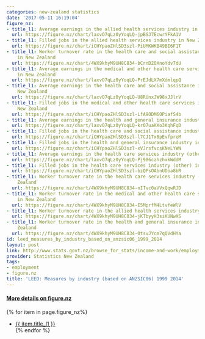 ```yaml
---
categories: new-zealand statistics
date: '2017-05-11 16:19:04'
figure_nz:
- title_l1: Average earnings in the allied health services industry in New Zealand
  url: https://figure.nz/chart/laxvO7qLz0yYoqLQ-jpBSJ7EcwrYFkA1V
- title_l1: Filled jobs in the allied health services industry in New Zealand
  url: https://figure.nz/chart/iCHYpaoZHlSD3szl-PiUMKWKB49BI6F1T
- title_l1: Worker turnover rate in the health care and social assistance industry
    in New Zealand
  url: https://figure.nz/chart/4WX9khyM9UH8C834-bCrnD2OXnoYdv7dU
- title_l1: Average earnings in the medical and other health care services industry
    in New Zealand
  url: https://figure.nz/chart/laxvO7qLz0yYoqLQ-PrEJdLX7mXdmlqpQ
- title_l1: Average earnings in the health care and social assistance industry in
    New Zealand
  url: https://figure.nz/chart/laxvO7qLz0yYoqLQ-U8RUnxJW98xJJlrV
- title_l1: Filled jobs in the medical and other health care services industry in
    New Zealand
  url: https://figure.nz/chart/iCHYpaoZHlSD3szl-LfA9ODM6OPiafS4b
- title_l1: Average earnings in the health and general insurance industry in New Zealand
  url: https://figure.nz/chart/laxvO7qLz0yYoqLQ-krO7uaKXo3KqhFqD
- title_l1: Filled jobs in the health care and social assistance industry in New Zealand
  url: https://figure.nz/chart/iCHYpaoZHlSD3szl-l7CJ1Tx8pEvfpreM
- title_l1: Filled jobs in the health and general insurance industry in New Zealand
  url: https://figure.nz/chart/iCHYpaoZHlSD3szl-xVJrsfvcsKNeLYWN
- title_l1: Average earnings in the health care services industry (other) in New Zealand
  url: https://figure.nz/chart/laxvO7qLz0yYoqLQ-Pj986czhzhxkWddM
- title_l1: Filled jobs in the health care services industry (other) in New Zealand
  url: https://figure.nz/chart/iCHYpaoZHlSD3szl-bzQPsOAbnUDoa8bR
- title_l1: Worker turnover rate in the health care services industry (other) in New
    Zealand
  url: https://figure.nz/chart/4WX9khyM9UH8C834-nITvc0aVVxQqwRJD
- title_l1: Worker turnover rate in the medical and other health care services industry
    in New Zealand
  url: https://figure.nz/chart/4WX9khyM9UH8C834-E5MprfM4LtvfeWlV
- title_l1: Worker turnover rate in the allied health services industry in New Zealand
  url: https://figure.nz/chart/4WX9khyM9UH8C834-jKTbyyH3siKUNwXS
- title_l1: Worker turnover rate in the health and general insurance industry in New
    Zealand
  url: https://figure.nz/chart/4WX9khyM9UH8C834-0tsvJYcm7qQVdHYa
id: leed_measures_by_industry_based_on_anzsic06_1999_2014
layout: post
link: http://www.stats.govt.nz/browse_for_stats/income-and-work/employment_and_unemployment/leed-annual-technical-notes.aspx
provider: Statistics New Zealand
tags:
- employment
- figure.nz
title: 'LEED: Measures by industry (based on ANZSIC06) 1999 2014'
---
```


<h4><u> More details on figure.nz</u></h4>
{% for item in page.figure_nz%}
<ul class="post-list">
    <li><a href="{{ item.url }}">{{ item.title_l1 }}</a></li>
{% endfor %}
</ul>